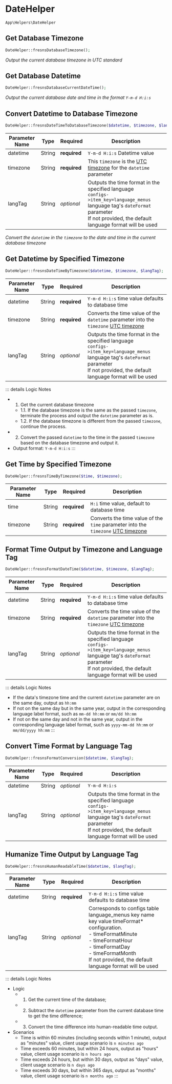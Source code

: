 # DateHelper

`App\Helpers\DateHelper`

## Get Database Timezone

```php
DateHelper::fresnsDatabaseTimezone();
```
*Output the current database timezone in UTC standard*

## Get Database Datetime

```php
DateHelper::fresnsDatabaseCurrentDateTime();
```
*Output the current database date and time in the format `Y-m-d H:i:s`*

## Convert Datetime to Database Timezone

```php
DateHelper::fresnsDateTimeToDatabaseTimezone($datetime, $timezone, $langTag);
```
| Parameter Name | Type | Required | Description |
| --- | --- | --- | --- |
| datetime | String | **required** | `Y-m-d H:i:s` Datetime value |
| timezone | String | **required** | This `timezone` is the [UTC timezone](../../database/dictionary/timezone.md) for the `datetime` parameter |
| langTag | String | *optional* | Outputs the time format in the specified language<br>`configs->item_key=language_menus` language tag's `dateFormat` parameter<br>If not provided, the default language format will be used |

*Convert the `datetime` in the `timezone` to the date and time in the current database timezone*

## Get Datetime by Specified Timezone

```php
DateHelper::fresnsDateTimeByTimezone($datetime, $timezone, $langTag);
```
| Parameter Name | Type | Required | Description |
| --- | --- | --- | --- |
| datetime | String | **required** | `Y-m-d H:i:s` time value defaults to database time |
| timezone | String | **required** | Converts the time value of the `datetime` parameter into the `timezone` [UTC timezone](../../database/dictionary/timezone.md) |
| langTag | String | *optional* | Outputs the time format in the specified language<br>`configs->item_key=language_menus` language tag's `dateFormat` parameter<br>If not provided, the default language format will be used |

::: details Logic Notes
- 1. Get the current database timezone
    - 1.1. If the database timezone is the same as the passed `timezone`, terminate the process and output the `datetime` parameter as is.
    - 1.2. If the database timezone is different from the passed `timezone`, continue the process.
- 2. Convert the passed `datetime` to the time in the passed `timezone` based on the database timezone and output it.
- Output format: `Y-m-d H:i:s`
:::

## Get Time by Specified Timezone

```php
DateHelper::fresnsTimeByTimezone($time, $timezone);
```
| Parameter Name | Type | Required | Description |
| --- | --- | --- | --- |
| time | String | **required** | `H:i` time value, default to database time |
| timezone | String | **required** | Converts the time value of the `time` parameter into the `timezone` [UTC timezone](../../database/dictionary/timezone.md) |

## Format Time Output by Timezone and Language Tag

```php
DateHelper::fresnsFormatDateTime($datetime, $timezone, $langTag);
```
| Parameter Name | Type | Required | Description |
| --- | --- | --- | --- |
| datetime | String | **required** | `Y-m-d H:i:s` time value defaults to database time |
| timezone | String | **required** | Converts the time value of the `datetime` parameter into the `timezone` [UTC timezone](../../database/dictionary/timezone.md) |
| langTag | String | *optional* | Outputs the time format in the specified language<br>`configs->item_key=language_menus` language tag's `dateFormat` parameter<br>If not provided, the default language format will be used |

::: details Logic Notes
- If the data's timezone time and the current `datetime` parameter are on the same day, output as `hh:mm`
- If not on the same day but in the same year, output in the corresponding language label format, such as `mm-dd hh:mm` or `mm/dd hh:mm`
- If not on the same day and not in the same year, output in the corresponding language label format, such as `yyyy-mm-dd hh:mm` or `mm/dd/yyyy hh:mm`
:::

## Convert Time Format by Language Tag

```php
DateHelper::fresnsFormatConversion($datetime, $langTag);
```
| Parameter Name | Type | Required | Description |
| --- | --- | --- | --- |
| datetime | String | *optional* | `Y-m-d H:i:s` |
| langTag | String | *optional* | Outputs the time format in the specified language<br>`configs->item_key=language_menus` language tag's `dateFormat` parameter<br>If not provided, the default language format will be used |

## Humanize Time Output by Language Tag

```php
DateHelper::fresnsHumanReadableTime($datetime, $langTag);
```
| Parameter Name | Type | Required | Description |
| --- | --- | --- | --- |
| datetime | String | **required** | `Y-m-d H:i:s` time value defaults to database time |
| langTag | String | *optional* | Corresponds to configs table language_menus key name key value timeFormat* configuration.<br>- timeFormatMinute<br>- timeFormatHour<br>- timeFormatDay<br>- timeFormatMonth<br>If not provided, the default language format will be used |

::: details Logic Notes
- Logic
    - 1. Get the current time of the database;
    - 2. Subtract the `datetime` parameter from the current database time to get the time difference;
    - 3. Convert the time difference into human-readable time output.
- Scenarios
    - Time is within 60 minutes (including seconds within 1 minute), output as "minutes" value, client usage scenario is `n minutes ago`
    - Time exceeds 60 minutes, but within 24 hours, output as "hours" value, client usage scenario is `n hours ago`
    - Time exceeds 24 hours, but within 30 days, output as "days" value, client usage scenario is `n days ago`
    - Time exceeds 30 days, but within 365 days, output as "months" value, client usage scenario is `n months ago`
:::
